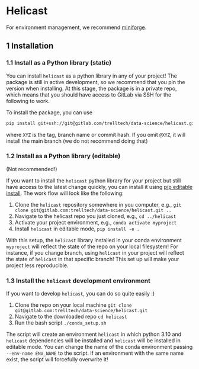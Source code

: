 # Helicast

For environment management, we recommend [miniforge](https://github.com/conda-forge/miniforge).


## 1 Installation

### 1.1 Install as a Python library (static)

You can install `helicast` as a python library in any of your project! The package is still
in active development, so we recommend that you pin the version when installing. At this
stage, the package is in a private repo, which means that you should have access to 
GitLab via SSH for the following to work.

To install the package, you can use
```bash
pip install git+ssh://git@gitlab.com/trelltech/data-science/helicast.git@XYZ
```
where `XYZ` is the tag, branch name or commit hash. If you omit `@XYZ`, it will install
the main branch (we do not recommend doing that)

### 1.2 Install as a Python library (editable)
(Not recommended!)


If you want to install the `helicast` python library for your project but still have
access to the latest change quickly, you can install it using [pip editable install](https://setuptools.pypa.io/en/latest/userguide/development_mode.html). The work flow will look like the following:

1. Clone the `helicast` repository somewhere in you computer, e.g.,
`git clone git@gitlab.com:trelltech/data-science/helicast.git ..`
2. Navigate to the helicast repo you just cloned, e.g., `cd ../helicast`
3. Activate your project environment, e.g., `conda activate myproject`
3. Install `helicast` in editable mode, `pip install -e .`

With this setup, the `helicast` library installed in your conda environment `myproject`
will reflect the state of the repo on your local filesystem! For instance, if you change
branch, using `helicast` in your project will reflect the state of `helicast` in that
specific branch! This set up will make your project less reproducible. 


### 1.3 Install the `helicast` development environment

If you want to develop `helicast`, you can do so quite easily :) 
1. Clone the repo on your local machine `git clone git@gitlab.com:trelltech/data-science/helicast.git`
2. Navigate to the downloaded repo `cd helicast`
3. Run the bash script `./conda_setup.sh`

The script will create an environment `helicast` in which python 3.10 and `helicast`
dependencies will be installed and `helicast` will be installed in editable mode. You can
change the name of the conda environment passing `--env-name ENV_NAME` to the script. If
an environment with the same name exist, the script will forcefully overwrite it!